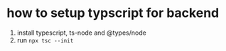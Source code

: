 # how to setup typscript for backend
1. install typescript, ts-node and @types/node
2. run `npx tsc --init`

